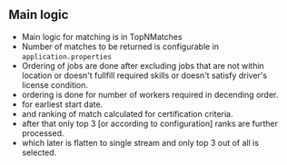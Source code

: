 ## Main logic

- Main logic for matching is in TopNMatches
- Number of matches to be returned is configurable in `application.properties`
- Ordering of jobs are done after excluding jobs that are not within 
location or doesn't fullfill 
required skills or doesn't satisfy driver's license condition.
- ordering is done for number of workers required in decending order.
- for earliest start date.
- and ranking of match calculated for certification criteria.
- after that only top 3 [or according to configuration] ranks are further processed.
- which later is flatten to single stream and only top 3 out of all is selected. 

